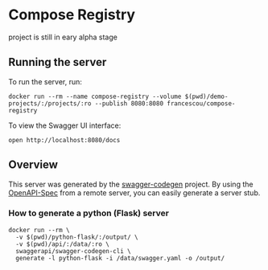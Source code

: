 Compose Registry
===

project is still in eary alpha stage

## Running the server
To run the server, run:

```
docker run --rm --name compose-registry --volume $(pwd)/demo-projects/:/projects/:ro --publish 8080:8080 francescou/compose-registry
```

To view the Swagger UI interface:

```
open http://localhost:8080/docs
```

## Overview
This server was generated by the [swagger-codegen](https://github.com/swagger-api/swagger-codegen) project.  By using the [OpenAPI-Spec](https://github.com/OAI/OpenAPI-Specification) from a remote server, you can easily generate a server stub.

### How to generate a python (Flask) server

```
docker run --rm \
  -v $(pwd)/python-flask/:/output/ \
  -v $(pwd)/api/:/data/:ro \
  swaggerapi/swagger-codegen-cli \
  generate -l python-flask -i /data/swagger.yaml -o /output/
```

